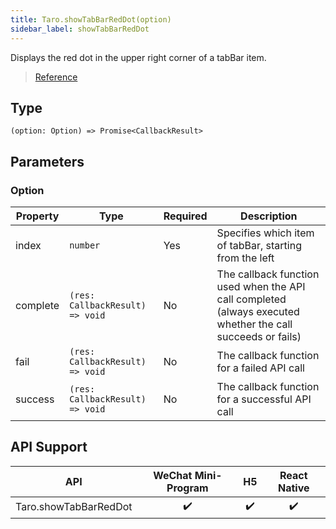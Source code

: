 ```yaml
---
title: Taro.showTabBarRedDot(option)
sidebar_label: showTabBarRedDot
---
```


Displays the red dot in the upper right corner of a tabBar item.

> [Reference](https://developers.weixin.qq.com/miniprogram/dev/api/ui/tab-bar/wx.showTabBarRedDot.html)

## Type

```tsx
(option: Option) => Promise<CallbackResult>
```

## Parameters

### Option

<table>
  <thead>
    <tr>
      <th>Property</th>
      <th>Type</th>
      <th style={{ textAlign: "center"}}>Required</th>
      <th>Description</th>
    </tr>
  </thead>
  <tbody>
    <tr>
      <td>index</td>
      <td><code>number</code></td>
      <td style={{ textAlign: "center"}}>Yes</td>
      <td>Specifies which item of tabBar, starting from the left</td>
    </tr>
    <tr>
      <td>complete</td>
      <td><code>(res: CallbackResult) =&gt; void</code></td>
      <td style={{ textAlign: "center"}}>No</td>
      <td>The callback function used when the API call completed (always executed whether the call succeeds or fails)</td>
    </tr>
    <tr>
      <td>fail</td>
      <td><code>(res: CallbackResult) =&gt; void</code></td>
      <td style={{ textAlign: "center"}}>No</td>
      <td>The callback function for a failed API call</td>
    </tr>
    <tr>
      <td>success</td>
      <td><code>(res: CallbackResult) =&gt; void</code></td>
      <td style={{ textAlign: "center"}}>No</td>
      <td>The callback function for a successful API call</td>
    </tr>
  </tbody>
</table>

## API Support

|          API          | WeChat Mini-Program | H5 | React Native |
|:---------------------:|:-------------------:|:--:|:------------:|
| Taro.showTabBarRedDot |         ✔️          | ✔️ |      ✔️      |
